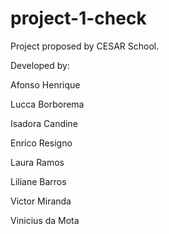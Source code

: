 # project-1-check
 Project proposed by CESAR School.

Developed by:

Afonso Henrique

Lucca Borborema

Isadora Candine

Enrico Resigno

Laura Ramos

Liliane Barros

Victor Miranda

Vinicius da Mota
